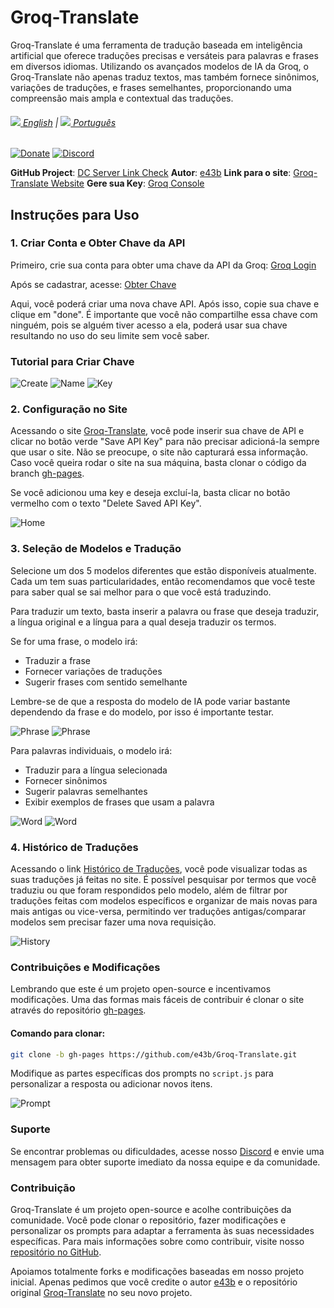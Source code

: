 # Groq-Translate

Groq-Translate é uma ferramenta de tradução baseada em inteligência artificial que oferece traduções precisas e versáteis para palavras e frases em diversos idiomas. Utilizando os avançados modelos de IA da Groq, o Groq-Translate não apenas traduz textos, mas também fornece sinônimos, variações de traduções, e frases semelhantes, proporcionando uma compreensão mais ampla e contextual das traduções.

###### [![](img/en-flag.svg) English](README.md) | [![](img/br.png) Português](README-ptbr.md)

[![Donate](https://img.shields.io/badge/Donate-Oxapay-blue)](https://oxapay.com/donate/40874860)
[![Discord](https://img.shields.io/badge/Discord-Join%20Server-blue)](https://discord.gg/CsBMMXBz7t)

**GitHub Project**: [DC Server Link Check](https://github.com/e43b/DC-Server-Link-Check/)
**Autor**: [e43b](https://github.com/e43b)
**Link para o site**: [Groq-Translate Website](https://e43b.github.io/Groq-Translate/)
**Gere sua Key**: [Groq Console](https://console.groq.com/keys)

## Instruções para Uso

### 1. Criar Conta e Obter Chave da API

Primeiro, crie sua conta para obter uma chave da API da Groq:
[Groq Login](https://console.groq.com/login)

Após se cadastrar, acesse: [Obter Chave](https://console.groq.com/keys)

Aqui, você poderá criar uma nova chave API. Após isso, copie sua chave e clique em "done". É importante que você não compartilhe essa chave com ninguém, pois se alguém tiver acesso a ela, poderá usar sua chave resultando no uso do seu limite sem você saber.

### Tutorial para Criar Chave

![Create](img/createkey.png)
![Name](img/nomekey.png)
![Key](img/key.png)

### 2. Configuração no Site

Acessando o site [Groq-Translate](https://e43b.github.io/Groq-Translate/), você pode inserir sua chave de API e clicar no botão verde "Save API Key" para não precisar adicioná-la sempre que usar o site. Não se preocupe, o site não capturará essa informação. Caso você queira rodar o site na sua máquina, basta clonar o código da branch [gh-pages](https://github.com/e43b/Groq-Translate/tree/gh-pages).

Se você adicionou uma key e deseja excluí-la, basta clicar no botão vermelho com o texto "Delete Saved API Key".

![Home](img/home.png)

### 3. Seleção de Modelos e Tradução

Selecione um dos 5 modelos diferentes que estão disponíveis atualmente. Cada um tem suas particularidades, então recomendamos que você teste para saber qual se sai melhor para o que você está traduzindo.

Para traduzir um texto, basta inserir a palavra ou frase que deseja traduzir, a língua original e a língua para a qual deseja traduzir os termos.

Se for uma frase, o modelo irá:
- Traduzir a frase
- Fornecer variações de traduções
- Sugerir frases com sentido semelhante

Lembre-se de que a resposta do modelo de IA pode variar bastante dependendo da frase e do modelo, por isso é importante testar.

![Phrase](img/frase.png)
![Phrase](img/frase1.png)

Para palavras individuais, o modelo irá:
- Traduzir para a língua selecionada
- Fornecer sinônimos
- Sugerir palavras semelhantes
- Exibir exemplos de frases que usam a palavra

![Word](img/palavra.png)
![Word](img/palavra1.png)

### 4. Histórico de Traduções

Acessando o link [Histórico de Traduções](https://e43b.github.io/Groq-Translate/#historico), você pode visualizar todas as suas traduções já feitas no site. É possível pesquisar por termos que você traduziu ou que foram respondidos pelo modelo, além de filtrar por traduções feitas com modelos específicos e organizar de mais novas para mais antigas ou vice-versa, permitindo ver traduções antigas/comparar modelos sem precisar fazer uma nova requisição.

![History](img/historico.png)

### Contribuições e Modificações

Lembrando que este é um projeto open-source e incentivamos modificações. Uma das formas mais fáceis de contribuir é clonar o site através do repositório [gh-pages](https://github.com/e43b/Groq-Translate/tree/gh-pages).

#### Comando para clonar:
```bash
git clone -b gh-pages https://github.com/e43b/Groq-Translate.git
```

Modifique as partes específicas dos prompts no `script.js` para personalizar a resposta ou adicionar novos itens.

![Prompt](img/prompt.png)

### Suporte

Se encontrar problemas ou dificuldades, acesse nosso [Discord](https://discord.gg/bEyHhmbRVw) e envie uma mensagem para obter suporte imediato da nossa equipe e da comunidade.

### Contribuição

Groq-Translate é um projeto open-source e acolhe contribuições da comunidade. Você pode clonar o repositório, fazer modificações e personalizar os prompts para adaptar a ferramenta às suas necessidades específicas. Para mais informações sobre como contribuir, visite nosso [repositório no GitHub](https://github.com/e43b/Groq-Translate).

Apoiamos totalmente forks e modificações baseadas em nosso projeto inicial. Apenas pedimos que você credite o autor [e43b](https://github.com/e43b/) e o repositório original [Groq-Translate](https://github.com/e43b/Groq-Translate) no seu novo projeto.
